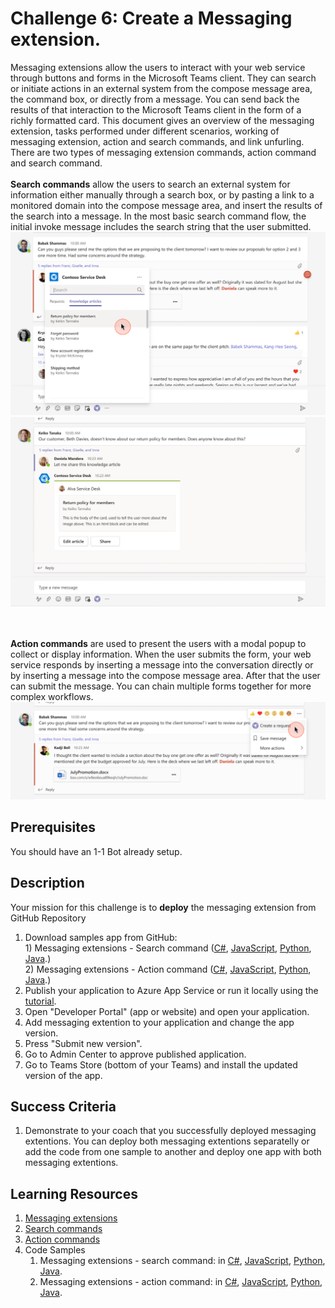 # Challenge 6: Create a Messaging extension.

Messaging extensions allow the users to interact with your web service through buttons and forms in the Microsoft Teams client. They can search or initiate actions in an external system from the compose message area, the command box, or directly from a message. You can send back the results of that interaction to the Microsoft Teams client in the form of a richly formatted card. This document gives an overview of the messaging extension, tasks performed under different scenarios, working of messaging extension, action and search commands, and link unfurling.
There are two types of messaging extension commands, action command and search command.
<br/><br/>
**Search commands** allow the users to search an external system for information either manually through a search box, or by pasting a link to a monitored domain into the compose message area, and insert the results of the search into a message. In the most basic search command flow, the initial invoke message includes the search string that the user submitted. 
![Messaging extension: search commands](https://github.com/LevonDX/Teams-Hack-event-March-2022/blob/main/Resources/me1.png)
![Messaging extension: search commands](https://github.com/LevonDX/Teams-Hack-event-March-2022/blob/main/Resources/me2.png)

<br/><br/>
**Action commands** are used to present the users with a modal popup to collect or display information. When the user submits the form, your web service responds by inserting a message into the conversation directly or by inserting a message into the compose message area. After that the user can submit the message. You can chain multiple forms together for more complex workflows.
![Messaging extension: action commands](https://github.com/LevonDX/Teams-Hack-event-March-2022/blob/main/Resources/me3.png)

## Prerequisites

You should have an 1-1 Bot already setup. 

## Description

Your mission for this challenge is to **deploy** the messaging extension from GitHub Repository
1. Download samples app from GitHub: 
<br/> 1) Messaging extensions - Search command ([C#](https://github.com/microsoft/BotBuilder-Samples/blob/main/samples/csharp_dotnetcore/50.teams-messaging-extensions-search),	[JavaScript](https://github.com/microsoft/BotBuilder-Samples/blob/main/samples/javascript_nodejs/50.teams-messaging-extensions-search),	[Python](https://github.com/microsoft/BotBuilder-Samples/blob/main/samples/python/50.teams-messaging-extensions-search),	[Java](https://github.com/microsoft/BotBuilder-Samples/blob/main/samples/java_springboot/50.teams-messaging-extensions-search).) 
<br/> 2) Messaging extensions - Action command ([C#](https://github.com/microsoft/BotBuilder-Samples/blob/main/samples/csharp_dotnetcore/51.teams-messaging-extensions-action),	[JavaScript](https://github.com/microsoft/BotBuilder-Samples/blob/main/samples/javascript_nodejs/51.teams-messaging-extensions-action),	[Python](https://github.com/microsoft/BotBuilder-Samples/blob/main/samples/python/51.teams-messaging-extensions-action),	[Java](https://github.com/microsoft/BotBuilder-Samples/blob/main/samples/java_springboot/51.teams-messaging-extensions-action).)
2. Publish your application to Azure App Service or run it locally using the [tutorial](https://docs.microsoft.com/en-us/microsoftteams/platform/concepts/build-and-test/debug).
3. Open "Developer Portal" (app or website) and open your application.
4. Add messaging extention to your application and change the app version.
5. Press "Submit new version".
6. Go to Admin Center to approve published application.
7. Go to Teams Store (bottom of your Teams) and install the updated version of the app.


## Success Criteria

1. Demonstrate to your coach that you successfully deployed messaging extentions. You can deploy both messaging extentions separatelly or add the code from one sample to another and deploy one app with both messaging extentions.

## Learning Resources

1. [Messaging extensions](https://docs.microsoft.com/en-us/microsoftteams/platform/messaging-extensions/what-are-messaging-extensions)
2. [Search commands](https://docs.microsoft.com/en-us/microsoftteams/platform/messaging-extensions/how-to/search-commands/define-search-command)
3. [Action commands](https://docs.microsoft.com/en-us/microsoftteams/platform/messaging-extensions/how-to/action-commands/define-action-command)
4. Code Samples
    1. Messaging extensions - search command: in [C#](https://github.com/microsoft/BotBuilder-Samples/blob/main/samples/csharp_dotnetcore/50.teams-messaging-extensions-search),	[JavaScript](https://github.com/microsoft/BotBuilder-Samples/blob/main/samples/javascript_nodejs/50.teams-messaging-extensions-search),	[Python](https://github.com/microsoft/BotBuilder-Samples/blob/main/samples/python/50.teams-messaging-extensions-search),	[Java](https://github.com/microsoft/BotBuilder-Samples/blob/main/samples/java_springboot/50.teams-messaging-extensions-search).
    2. Messaging extensions - action command: in [C#](https://github.com/microsoft/BotBuilder-Samples/blob/main/samples/csharp_dotnetcore/51.teams-messaging-extensions-action),	[JavaScript](https://github.com/microsoft/BotBuilder-Samples/blob/main/samples/javascript_nodejs/51.teams-messaging-extensions-action),	[Python](https://github.com/microsoft/BotBuilder-Samples/blob/main/samples/python/51.teams-messaging-extensions-action),	[Java](https://github.com/microsoft/BotBuilder-Samples/blob/main/samples/java_springboot/51.teams-messaging-extensions-action).

